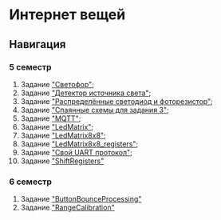 # Интернет вещей

## Навигация

### 5 семестр

1. Задание ["Светофор"](traffic_light/);
2. Задание ["Детектор источника света"](light_source_detector/);
3. Задание ["Распределённые светодиод и фоторезистор"](led_photo_distributed_serial/);
4. Задание ["Спаянные схемы для задания 3"](soldering_led_photo/);
5. Задание ["MQTT"](led_photo_system/);
6. Задание ["LedMatrix"](led_matrix_2x2/);
7. Задание ["LedMatrix8x8"](led_matrix_8x8/);
8. Задание ["LedMatrix8x8_registers"](led_matrix_8x8_registers/);
9. Задание ["Свой UART протокол"](my_serial/);
10. Задание ["ShiftRegisters"](shift_registers/)

### 6 семестр

1. Задание ["ButtonBounceProcessing"](bounce_processing/)
3. Задание ["RangeCalibration"](range_calibration/)